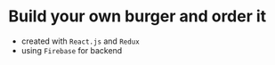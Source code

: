 # Build your own burger and order it

* created with `React.js` and `Redux`
* using `Firebase` for backend

